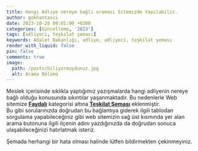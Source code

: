 ```yaml
---
title: Hangi Adliye nereye bağlı araması Sitemizde Yapılabilir.
author: gokhantasci
date: 2023-10-28 09:01:00 +0300
categories: [Güncelleme, '2023']
tags: [adliyeci, teşkilat şeması]
keywords: Adalet Bakanlığı, adliye, adliyeci, teşkilat şeması
render_with_liquid: false
pin: false
comments: true
image:
  path: /posts/biliyormuydunuz.jpg
  alt: Arama Bölümü
---
```


Meslek içerisinde sıklıkla yaptığımız yazışmalarda hangi adliyenin nereye bağlı olduğu konusunda sıkıntılar yaşanmaktadır. 
Bu nedenlerle Web sitemize [**Faydalı**](https://adliyeci.com.tr/faydal%C4%B1/) kategorisi altına [**Teşkilat Şeması**](https://adliyeci.com.tr/teskilat/) eklenmiştir.
<br>Bu gibi sorularınızda doğrudan bu bağlantıya giderek ilgili tablodan sorgulama yapabileceğiniz gibi web sitemizin sağ üst kısmında yer alan arama butonuna ilgili ilçenin adını yazdığınızda da doğrudan sonuca ulaşabileceğinizi hatırlatmak isteriz.

Şemada herhangi bir hata olması halinde lütfen bildirmekten çekinmeyiniz.

